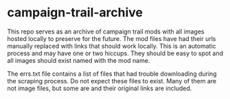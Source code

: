 # campaign-trail-archive

This repo serves as an archive of campaign trail mods with all images hosted locally to preserve for the future. The mod files have had their urls manually replaced with links that should work locally. This is an automatic process and may have one or two hiccups. They should be easy to spot and all images should exist named with the mod name.

The errs.txt file contains a list of files that had trouble downloading during the scraping process. Do not expect these files to exist. Many of them are not image files, but some are and their original links are included.